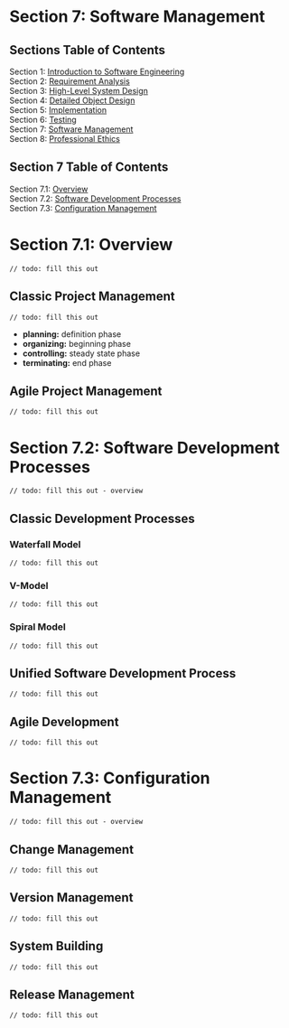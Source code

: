 # Section 7: Software Management

## Sections Table of Contents

Section 1: [Introduction to Software Engineering](Section%201.md)<br>
Section 2: [Requirement Analysis](Section%202.md)<br>
Section 3: [High-Level System Design](Section%203.md)<br>
Section 4: [Detailed Object Design](Section%204.md)<br>
Section 5: [Implementation](Section%205.md)<br>
Section 6: [Testing](Section%206.md)<br>
Section 7: [Software Management](Section%207.md)<br>
Section 8: [Professional Ethics](Section%208.md)<br>

## Section 7 Table of Contents

Section 7.1: [Overview](#section-7.1-overview)<br>
Section 7.2: [Software Development Processes](#section-7.2-software-development-processes)<br>
Section 7.3: [Configuration Management](#section-7.3-configuration-management)<br>

# Section 7.1: Overview
`// todo: fill this out`

## Classic Project Management
`// todo: fill this out`

- **planning:** definition phase
- **organizing:** beginning phase
- **controlling:** steady state phase
- **terminating:** end phase

## Agile Project Management
`// todo: fill this out`

# Section 7.2: Software Development Processes
`// todo: fill this out - overview`

## Classic Development Processes

### Waterfall Model
`// todo: fill this out`

### V-Model
`// todo: fill this out`

### Spiral Model
`// todo: fill this out`

## Unified Software Development Process
`// todo: fill this out`

## Agile Development
`// todo: fill this out`

# Section 7.3: Configuration Management
`// todo: fill this out - overview`

## Change Management
`// todo: fill this out`

## Version Management
`// todo: fill this out`

## System Building
`// todo: fill this out`

## Release Management
`// todo: fill this out`
